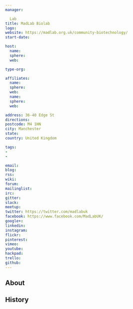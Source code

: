 ```yaml
---
manager:

  Lab
title: MadLab Biolab
logo:
website: https://madlab.org.uk/community-biotechnology/
start-date:

host:
  name:
  sphere:
  web:

type-org:

affiliates:
  name:
  sphere:
  web:
  name:
  sphere:
  web:

address: 36-40 Edge St
directions:
postcode: M4 1HN
city: Manchester
state:
country: United Kingdom

tags:
-
-

email:
blog:
rss:
wiki:
forum:
mailinglist:
irc:
gitter:
slack:
meetup:
twitter: https://twitter.com/madlabuk
facebook: https://www.facebook.com/MadLabUK/
google+:
linkedin:
instagram:
flickr:
pinterest:
vimeo:
youtube:
hackpad:
trello:
github:
---
```


## About

## History
